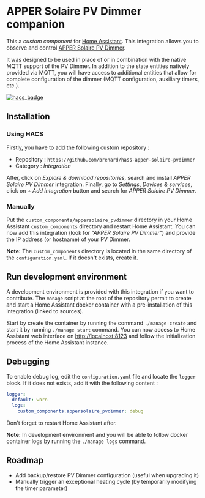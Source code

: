 # APPER Solaire PV Dimmer companion

This a _custom component_ for [Home Assistant](https://www.home-assistant.io/).
This integration allows you to observe and control [APPER Solaire PV Dimmer](https://ota.apper-solaire.org/).

It was designed to be used in place of or in combination with the native MQTT support of the PV Dimmer. In addition to the state entities natively provided via MQTT, you will have access to additional entities that allow for complete configuration of the dimmer (MQTT configuration, auxiliary timers, etc.).

[![hacs_badge](https://img.shields.io/badge/HACS-Default-appersolaire-pvdimmer.svg)](https://github.com/hacs/integration)

## Installation

### Using HACS

Firstly, you have to add the following custom repository :

- Repository : `https://github.com/brenard/hass-apper-solaire-pvdimmer`
- Category : _Integration_

After, click on _Explore & download repositories_, search and install _APPER Solaire PV Dimmer_
integration. Finally, go to _Settings_, _Devices & services_, click on _+ Add integration_ button
and search for _APPER Solaire PV Dimmer_.

### Manually

Put the `custom_components/appersolaire_pvdimmer` directory in your Home Assistant `custom_components` directory
and restart Home Assistant. You can now add this integration (look for _"APPER Solaire PV Dimmer"_) and provide the
IP address (or hostname) of your PV Dimmer.

**Note:** The `custom_components` directory is located in the same directory of the
`configuration.yaml`. If it doesn't exists, create it.

## Run development environment

A development environment is provided with this integration if you want to contribute. The `manage`
script at the root of the repository permit to create and start a Home Assistant docker container
with a pre-installation of this integration (linked to sources).

Start by create the container by running the command `./manage create` and start it by running
`./manage start` command. You can now access to Home Assistant web interface on
[http://localhost:8123](http://localhost:8123) and follow the initialization process of the Home
Assistant instance.

## Debugging

To enable debug log, edit the `configuration.yaml` file and locate the `logger` block. If it does not
exists, add it with the following content :

```yaml
logger:
  default: warn
  logs:
    custom_components.appersolaire_pvdimmer: debug
```

Don't forget to restart Home Assistant after.

**Note:** In development environment and you will be able to follow docker container logs by running
the `./manage logs` command.

## Roadmap

- Add backup/restore PV Dimmer configuration (useful when upgrading it)
- Manually trigger an exceptional heating cycle (by temporarily modifying the timer parameter)
